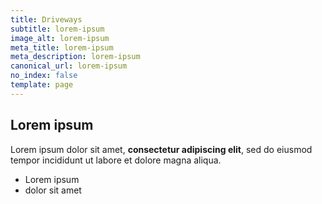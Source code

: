 ```yaml
---
title: Driveways
subtitle: lorem-ipsum
image_alt: lorem-ipsum
meta_title: lorem-ipsum
meta_description: lorem-ipsum
canonical_url: lorem-ipsum
no_index: false
template: page
---
```

## Lorem ipsum

Lorem ipsum dolor sit amet, **consectetur adipiscing elit**, sed do eiusmod tempor incididunt ut labore et dolore magna aliqua.

- Lorem ipsum
- dolor sit amet